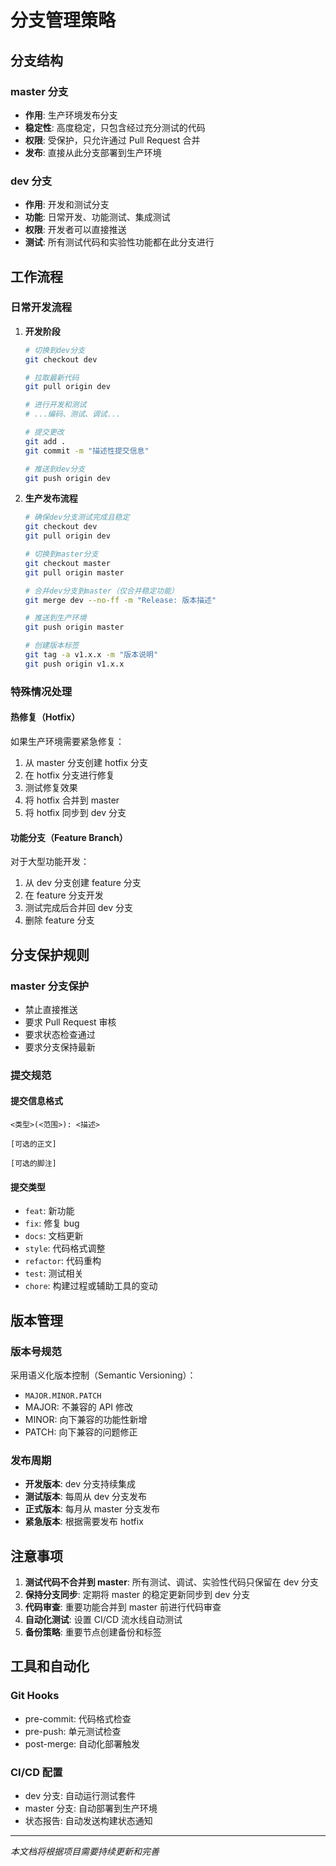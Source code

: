 # 分支管理策略

## 分支结构

### master 分支

- **作用**: 生产环境发布分支
- **稳定性**: 高度稳定，只包含经过充分测试的代码
- **权限**: 受保护，只允许通过 Pull Request 合并
- **发布**: 直接从此分支部署到生产环境

### dev 分支

- **作用**: 开发和测试分支
- **功能**: 日常开发、功能测试、集成测试
- **权限**: 开发者可以直接推送
- **测试**: 所有测试代码和实验性功能都在此分支进行

## 工作流程

### 日常开发流程

1. **开发阶段**

   ```bash
   # 切换到dev分支
   git checkout dev

   # 拉取最新代码
   git pull origin dev

   # 进行开发和测试
   # ...编码、测试、调试...

   # 提交更改
   git add .
   git commit -m "描述性提交信息"

   # 推送到dev分支
   git push origin dev
   ```

2. **生产发布流程**

   ```bash
   # 确保dev分支测试完成且稳定
   git checkout dev
   git pull origin dev

   # 切换到master分支
   git checkout master
   git pull origin master

   # 合并dev分支到master（仅合并稳定功能）
   git merge dev --no-ff -m "Release: 版本描述"

   # 推送到生产环境
   git push origin master

   # 创建版本标签
   git tag -a v1.x.x -m "版本说明"
   git push origin v1.x.x
   ```

### 特殊情况处理

#### 热修复（Hotfix）

如果生产环境需要紧急修复：

1. 从 master 分支创建 hotfix 分支
2. 在 hotfix 分支进行修复
3. 测试修复效果
4. 将 hotfix 合并到 master
5. 将 hotfix 同步到 dev 分支

#### 功能分支（Feature Branch）

对于大型功能开发：

1. 从 dev 分支创建 feature 分支
2. 在 feature 分支开发
3. 测试完成后合并回 dev 分支
4. 删除 feature 分支

## 分支保护规则

### master 分支保护

- 禁止直接推送
- 要求 Pull Request 审核
- 要求状态检查通过
- 要求分支保持最新

### 提交规范

#### 提交信息格式

```
<类型>(<范围>): <描述>

[可选的正文]

[可选的脚注]
```

#### 提交类型

- `feat`: 新功能
- `fix`: 修复 bug
- `docs`: 文档更新
- `style`: 代码格式调整
- `refactor`: 代码重构
- `test`: 测试相关
- `chore`: 构建过程或辅助工具的变动

## 版本管理

### 版本号规范

采用语义化版本控制（Semantic Versioning）：

- `MAJOR.MINOR.PATCH`
- MAJOR: 不兼容的 API 修改
- MINOR: 向下兼容的功能性新增
- PATCH: 向下兼容的问题修正

### 发布周期

- **开发版本**: dev 分支持续集成
- **测试版本**: 每周从 dev 分支发布
- **正式版本**: 每月从 master 分支发布
- **紧急版本**: 根据需要发布 hotfix

## 注意事项

1. **测试代码不合并到 master**: 所有测试、调试、实验性代码只保留在 dev 分支
2. **保持分支同步**: 定期将 master 的稳定更新同步到 dev 分支
3. **代码审查**: 重要功能合并到 master 前进行代码审查
4. **自动化测试**: 设置 CI/CD 流水线自动测试
5. **备份策略**: 重要节点创建备份和标签

## 工具和自动化

### Git Hooks

- pre-commit: 代码格式检查
- pre-push: 单元测试检查
- post-merge: 自动化部署触发

### CI/CD 配置

- dev 分支: 自动运行测试套件
- master 分支: 自动部署到生产环境
- 状态报告: 自动发送构建状态通知

---

_本文档将根据项目需要持续更新和完善_

